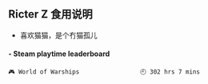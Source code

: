 ## Ricter Z 食用说明
- 喜欢猫猫，是个冇猫孤儿

<!-- steam-box start -->
#### - Steam playtime leaderboard
```text
🎮 World of Warships                 🕘 302 hrs 7 mins
```
<!-- Powered by https://github.com/YouEclipse/steam-box . -->
<!-- steam-box end -->
